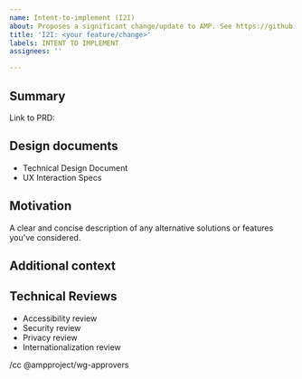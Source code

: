 ```yaml
---
name: Intent-to-implement (I2I)
about: Proposes a significant change/update to AMP. See https://github.com/ampproject/amphtml/blob/master/CONTRIBUTING.md.
title: 'I2I: <your feature/change>'
labels: INTENT TO IMPLEMENT
assignees: ''

---
```


<!--
Replace/remove all of the text in brackets, including this text.

See https://github.com/ampproject/amphtml/blob/master/CONTRIBUTING.md for help determining if you need to file an I2I for your change/fix, instructions on filling out this I2I template and how to get help if you have questions. Note that If you are implementing a minor change/fix, you likely do not need to file this I2I.

If you haven't already done so, sign the Contributor License Agreement (CLA) as soon as possible to avoid delays merging your code. A signed CLA is not necessary to submit this I2I or to send a pull request, but it will be needed before your code can be merged. See https://github.com/ampproject/amphtml/blob/master/contributing/contributing-code.md#contributor-license-agreement for more information on CLAs.
-->

## Summary
<!--
Provide a brief description of the feature/change you are planning on implementing.
-->
Link to PRD: 
<!--
Add a link to the PRD (make sure it is accessible by anyone) here.
-->

## Design documents
<!--
Provide a link to your design document once you have one. You do not need a design document to file this I2I.
-->
- Technical Design Document
- UX Interaction Specs

## Motivation
<!--
Explain why AMP needs this change. It may be useful to describe what AMP developers/users are forced to do without it. When possible, include links to back up your claims.
-->

A clear and concise description of any alternative solutions or features you've considered.

## Additional context
<!--
Add any other information that may help people understand your I2I.
-->

## Technical Reviews
<!--
This sections links to the relevant reviews that the launch of this change is gated on. 
If one of these reviews is not needed, please state the reasoning here instead.
If linking to documents please make sure that they are accessible by anyone.
-->
- Accessibility review
- Security review
- Privacy review
- Internationalization review

<!--
Add anyone to this cc line that you want to notify about this I2I, including a reviewer once you have found one. See https://github.com/ampproject/amphtml/blob/master/CONTRIBUTING.md for help in finding a reviewer.
-->
/cc @ampproject/wg-approvers
